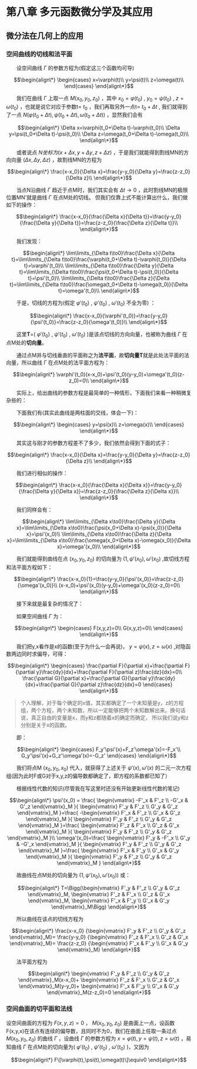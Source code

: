 # 第八章 多元函数微分学及其应用
## 微分法在几何上的应用

### 空间曲线的切线和法平面
&emsp;&emsp;设空间曲线 $\Gamma$ 的参数方程为(假定这三个函数均可导)

$$\begin{align\*}
\begin{cases}
x=\varphi(t)\\
y=\psi(t)\\
z=\omega(t)\\
\end{cases}
\end{align\*}$$

&emsp;&emsp;我们在曲线 $\Gamma$ 上取一点 $M(x_0,y_0,z_0)$ ，其中 $x_0=\varphi(t_0)$ , $y_0=\psi(t_0)$ , $z=\omega(t_0)$ ，也就是说它对应于参数t= $t_0$ ，我们再取另外一点t= $t_0+\Delta t$ ,
我们就得到了一点 $N(\varphi(t_0+\Delta t),\psi(t_0+\Delta t),\omega(t_0+\Delta t))$ ，显然我们会有

$$\begin{align\*}
\Delta x=\varphi(t_0+\Delta t)-\varphi(t_0)\\
\Delta y=\psi(t_0+\Delta t)-\psi(t_0)\\
\Delta z=\omega(t_0+\Delta t)-\omega(t_0)\\
\end{align\*}$$

&emsp;&emsp;或者说点 $N坐标为(x+\Delta x,y+\Delta y,z+\Delta z)$ ，于是我们就能得到割线MN的方向向量 $(\Delta x,\Delta y,\Delta z)$ ，故割线MN的方程为

$$\begin{align\*}
\frac{x-x_0}{\Delta x}=\frac{y-y_0}{\Delta y}=\frac{z-z_0}{\Delta z}\\
\end{align\*}$$

&emsp;&emsp;当点N沿曲线 $\Gamma$ 趋近于点M时，我们其实会有 $\Delta t\rightarrow 0$ ，此时割线MN的极限位置MN'就是曲线 $\Gamma$ 在点M处的切线。
但我们仅靠上式不能计算出什么，我们做如下的操作：

$$\begin{align\*}
\frac{x-x_0}{\frac{\Delta x}{\Delta t}}=\frac{y-y_0}{\frac{\Delta y}{\Delta t}}=\frac{z-z_0}{\frac{\Delta z}{\Delta t}}\\
\end{align\*}$$

&emsp;&emsp;我们发现：

$$\begin{align\*}
\lim\limits_{\Delta t\to0}\frac{\Delta x}{\Delta t}=\lim\limits_{\Delta t\to0}\frac{\varphi(t_0+\Delta t)-\varphi(t_0)}{\Delta t}=\varphi'(t_0)\\
\lim\limits_{\Delta t\to0}\frac{\Delta y}{\Delta t}=\lim\limits_{\Delta t\to0}\frac{\psi(t_0+\Delta t)-\psi(t_0)}{\Delta t}=\psi'(t_0)\\
\lim\limits_{\Delta t\to0}\frac{\Delta z}{\Delta t}=\lim\limits_{\Delta t\to0}\frac{\omega(t_0+\Delta t)-\omega(t_0)}{\Delta t}=\omega'(t_0)\\
\end{align\*}$$

&emsp;&emsp;于是，切线的方程为(假定 $\varphi'(t_0)$ , $\psi'(t_0)$ , $\omega'(t_0)$ 不全为零) ：

$$\begin{align\*}
\frac{x-x_0}{\varphi'(t_0)}=\frac{y-y_0}{\psi'(t_0)}=\frac{z-z_0}{\omega'(t_0)}\\
\end{align\*}$$

&emsp;&emsp;这里**T**=( $\varphi'(t_0)$ , $\psi'(t_0)$ , $\omega'(t_0)$ )是该点切线的方向向量，也被称为曲线 $\Gamma$ 在点M处的**切向量**。

&emsp;&emsp;通过点M并与切线垂直的平面称之为**法平面**，故**切向量T**就是此处法平面的法向量，所以曲线 $\Gamma$ 在点M处的法平面方程为：

$$\begin{align\*}
\varphi'(t_0)(x-x_0)+\psi'(t_0)(y-y_0)+\omega'(t_0)(z-z_0)=0\\
\end{align\*}$$

&emsp;&emsp;实际上，给出曲线的参数方程是最简单的一种情形，下面我们来看一种稍微复杂些的：

&emsp;&emsp;下面我们有(其实此曲线是两柱面的交线，体会一下)：

$$\begin{align\*}
\begin{cases}
y=\psi(x)\\
z=\omega(x)\\
\end{cases}
\end{align\*}$$

&emsp;&emsp;其实这与刚才的参数方程差不了多少，我们依然会得到下面的式子：

$$\begin{align\*}
\frac{x-x_0}{\Delta x}=\frac{y-y_0}{\Delta y}=\frac{z-z_0}{\Delta z}\\
\end{align\*}$$

&emsp;&emsp;我们进行相似的操作：

$$\begin{align\*}
\frac{x-x_0}{\frac{\Delta x}{\Delta x}}=\frac{y-y_0}{\frac{\Delta y}{\Delta x}}=\frac{z-z_0}{\frac{\Delta z}{\Delta x}}\\
\end{align\*}$$

&emsp;&emsp;我们同样会有：

$$\begin{align\*}
\lim\limits_{\Delta x\to0}\frac{\Delta y}{\Delta x}=\lim\limits_{\Delta x\to0}\frac{\psi(x_0+\Delta x)-\psi(x_0)}{\Delta x}=\psi'(x_0)\\
\lim\limits_{\Delta x\to0}\frac{\Delta z}{\Delta x}=\lim\limits_{\Delta x\to0}\frac{\omega(x_0+\Delta x)-\omega(x_0)}{\Delta x}=\omega'(x_0)\\
\end{align\*}$$

&emsp;&emsp;我们就能得到曲线在点 $(x_0,y_0,z_0)$ 的切向量为 $(1,\psi'(x_0),\omega'(x_0)$ ,故切线方程和法平面方程如下：

$$\begin{align\*}
\frac{x-x_0}{1}=\frac{y-y_0}{\psi'(x_0)}=\frac{z-z_0}{\omega'(x_0)}\\
(x-x_0)+\psi'(x_0)(y-y_0)+\omega'(x_0)(z-z_0)=0\\
\end{align\*}$$

&emsp;&emsp;接下来就是最复杂的情况了：

&emsp;&emsp;如果空间曲线 $\Gamma$ 为：

$$\begin{align\*}
\begin{cases}
F(x,y,z)=0\\
G(x,y,z)=0\\
\end{cases}
\end{align\*}$$

&emsp;&emsp;我们把y,x看作是x的函数(至于为什么一会再说)， $y=\psi(x),z=\omega(x)$ ,对隐函数两边同时求偏导，可得：

$$\begin{align\*}
\begin{cases}
\frac{\partial F}{\partial x}+\frac{\partial F}{\partial y}\frac{dy}{dx}+\frac{\partial F}{\partial z}\frac{dz}{dx}=0\\
\frac{\partial G}{\partial x}+\frac{\partial G}{\partial y}\frac{dy}{dx}+\frac{\partial G}{\partial z}\frac{dz}{dx}=0
\end{cases}
\end{align\*}$$

> 个人理解，对于每个确定的x值，其实都确定了一个未知量是y，z的方程组，两个方程，两个未知数，所以一定能够把两个未知数解出来。换句话说，真正自由的变量是x，而y和z都随着x的确定而确定，
> 所以我们说y和z分别是关于x的函数。

&emsp;&emsp;即：

$$\begin{align\*}
\begin{cases}
F_y'\psi'(x)+F_z'\omega'(x)=-F_x'\\
G_y'\psi'(x)+G_z'\omega'(x)=-G_z'
\end{cases}
\end{align\*}$$

&emsp;&emsp;我们将点M $(x_0,y_0,x_0)$ 代入，就获得了上述关于 $\psi'(x),\omega'(x)$ 的二元一次方程组(因为此时F或G对于x,y,z的偏导数都确定了，即方程的系数都已知了）

&emsp;&emsp;根据线性代数的知识(尽管我在写这里时还没有开始更新线性代数的笔记)

$$\begin{align\*}
\psi'(x_0) = \frac{
\begin{vmatrix}
-F'_x & F'_z \\
-G'_x & G'_z
\end{vmatrix}_M
}{
\begin{vmatrix}
F'_y & F'_z \\
G'_y & G'_z
\end{vmatrix}_M
}=\frac{
-\begin{vmatrix}
F'_x & F'_z \\
G'_x & G'_z
\end{vmatrix}_M
}{
\begin{vmatrix}
F'_y & F'_z \\
G'_y & G'_z
\end{vmatrix}_M
}=\frac{
\begin{vmatrix}
F'_z & F'_x \\
G'_z & G'_x
\end{vmatrix}_M
}{
\begin{vmatrix}
F'_y & F'_z \\
G'_y & G'_z
\end{vmatrix}_M
}\\
\omega'(x_0)=\frac{
\begin{vmatrix}
F'_y & -F'_x \\
G'_y & -G'_x
\end{vmatrix}_M
}{
\begin{vmatrix}
F'_y & F'_z \\
G'_y & G'_z
\end{vmatrix}_M
}=\frac{
\begin{vmatrix}
F'_x & F'_y \\
G'_x & G'_y
\end{vmatrix}_M
}{
\begin{vmatrix}
F'_y & F'_z \\
G'_y & G'_z
\end{vmatrix}_M
}
\end{align\*}$$

&emsp;&emsp;故曲线在点M处的切向量为 $(1,\psi'(x_0),\omega'(x_0))$ 或：

$$\begin{align\*}
T=\Bigg(\begin{vmatrix}
F'_y & F'_z \\
G'_y & G'_z
\end{vmatrix}_M,
\begin{vmatrix}
F'_z & F'_x \\
G'_z & G'_x
\end{vmatrix}_M,
\begin{vmatrix}
F'_x & F'_y \\
G'_x & G'_y
\end{vmatrix}_M\Bigg)
\end{align\*}$$

&emsp;&emsp;所以曲线在该点的切线方程为

$$\begin{align\*}
\frac{x-x_0}
{\begin{vmatrix}
F'_y & F'_z \\
G'_y & G'_z
\end{vmatrix}_M}=
\frac{y-y_0}
{\begin{vmatrix}
F'_z & F'_x \\
G'_z & G'_x
\end{vmatrix}_M}=
\frac{z-z_0}
{\begin{vmatrix}
F'_x & F'_y \\
G'_x & G'_y
\end{vmatrix}_M}
\end{align\*}$$

&emsp;&emsp;法平面方程为

$$\begin{align\*}
\begin{vmatrix}
F'_y & F'_z \\
G'_y & G'_z
\end{vmatrix}_M(x-x_0)+
\begin{vmatrix}
F'_z & F'_x \\
G'_z & G'_x
\end{vmatrix}_M(y-y_0)+
\begin{vmatrix}
F'_x & F'_y \\
G'_x & G'_y
\end{vmatrix}_M(z-z_0)=0
\end{align\*}$$


### 空间曲面的切平面和法线

设空间曲面的方程为 $F(x,y,z)=0$ ， $M(x_0,y_0,z_0)$ 是曲面上一点，设函数F(x,y,x)在该点有连续的偏导数，且同时不为0，我们在曲面上任取一条过点 $M(x_0,y_0,z_0)$ 的曲线 $\Gamma$ ，设曲线 $\Gamma$ 的参数方程为 $x=\varphi(t),y=\psi(t),z=\omega(t)$ ，易知曲线 $\Gamma$ 在点M处的切向量为( $\varphi'(t_0)$ , $\psi'(t_0)$ , $\omega'(t_0)$ )，又因为

$$\begin{align\*}
F\[\varphi(t),\psi(t),\omega(t)\]\equiv0
\end{align\*}$$










